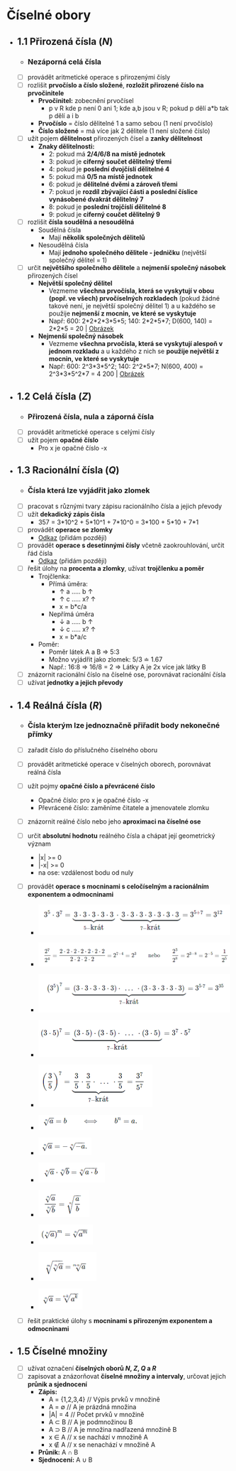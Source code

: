   # Číselné obory
- ## 1.1 Přirozená čísla (**_N_**)
    - ### **Nezáporná celá čísla**
    - [ ] provádět aritmetické operace s přirozenými čísly
    - [ ] rozlišit **prvočíslo a číslo složené**, **rozložit přirozené číslo na prvočinitele**
        - **Prvočinitel:** zobecnění prvočísel
            - p v R kde p není 0 ani 1; kde a,b jsou v R; pokud p dělí a\*b tak p dělí a i b
        - **Prvočíslo** = číslo dělitelné 1 a samo sebou (1 není prvočíslo)
        - **Číslo složené** = má více jak 2 dělitele (1 není složené číslo)
    - [ ] užít pojem **dělitelnost** přirozených čísel a **zanky dělitelnost**
        - **Znaky dělitelnosti:**
            - 2: pokud má **2/4/6/8 na místě jednotek**
            - 3: pokud je **ciferný součet dělitelný třemi**
            - 4: pokud je **poslední dvojčíslí dělitelné 4**
            - 5: pokud má **0/5 na místě jednotek**
            - 6: pokud je **dělitelné dvěmi a zároveň třemi**
            - 7: pokud je **rozdíl zbývající části a poslední číslice vynásobené dvakrát dělitelný 7**
            - 8: pokud je **poslední trojčíslí dělitelné 8**
            - 9: pokud je **ciferný coučet dělitelný 9**
    - [ ] rozlišit **čísla soudělná a nesoudělná**
        - Soudělná čísla
            - Mají **několik společných dělitelů**
        - Nesoudělná čísla
            - Mají **jednoho společného dělitele - jedničku** (největší společný dělitel = 1)
    - [ ] určit **největšího společného dělitele** a **nejmenší společný násobek** přirozených čísel
        - **Největší společný dělitel**
            - Vezmeme **všechna prvočísla, která se vyskytují v obou (popř. ve všech) prvočíselných rozkladech** (pokud žádné takové není, je největší společný dělitel 1) a u každého se použije **nejmenší z mocnin, ve které se vyskytuje**
            - Např: 600: 2\*2\*2\*3\*5\*5; 140: 2\*2\*5\*7; D(600, 140) = 2\*2\*5 = 20 | [Obrázek](https://clanky.rvp.cz/wp-content/upload/obrazky/7341/full/1.jpg?100650000000)
        - **Nejmenší společný násobek**
            - Vezmeme **všechna prvočísla, která se vyskytují alespoň v jednom rozkladu** a u každého z nich se **použije největší z mocnin, ve které se vyskytuje**
            - Např: 600: 2^3\*3\*5^2; 140: 2^2\*5\*7; N(600, 400) = 2^3\*3\*5^2\*7 = 4 200 | [Obrázek](https://clanky.rvp.cz/wp-content/upload/obrazky/7341/full/2.jpg?100848000000)
- ## 1.2 Celá čísla (**_Z_**)
    - ### **Přirozená čísla, nula a záporná čísla**
    - [ ] provádět aritmetické operace s celými čísly
    - [ ] užít pojem **opačné číslo**
        - Pro x je opačné číslo -x
- ## 1.3 Racionální čísla  (**_Q_**)
    - ### **Čísla která lze vyjádřit jako zlomek**
    - [ ] pracovat s různými tvary zápisu racionálního čísla a jejich převody
    - [ ] užít **dekadický zápis čísla**
        - 357 = 3\*10^2 + 5\*10^1 + 7\*10^0 = 3\*100 + 5\*10 + 7\*1
    - [ ] provádět **operace se zlomky**
        - [Odkaz](https://www.matweb.cz/zlomky) (přidám později)
    - [ ] provádět **operace s desetinnými čísly** včetně zaokrouhlování, určit řád čísla
        - [Odkaz](https://sites.google.com/site/gifric/dum/dum-racionalni-cisla/racionalni-cisla) (přidám později)
    - [ ] řešit úlohy na **procenta a zlomky**, užívat **trojčlenku a poměr**
        - Trojčlenka:
            - Přímá úměra:
                - ↑ a ..... b  ↑
                - ↑ c ..... x? ↑
                - x = b\*c/a
            - Nepřímá úměra
                - ↓ a ..... b  ↑
                - ↓ c ..... x? ↑
                - x = b\*a/c
        - Poměr:
            - Poměr látek A a B => 5:3
            - Možno vyjádřit jako zlomek: 5/3 ≐ 1.67
            - Např.: 16:8 => 16/8 = 2 => Látky A je 2x více jak látky B
    - [ ] znázornit racionální číslo na číselné ose, porovnávat racionální čísla
    - [ ] užívat **jednotky a jejich převody**
- ## 1.4 Reálná čísla  (**_R_**)
    - ### **Čísla kterým lze jednoznačně přiřadit body nekonečné přímky**
    - [ ] zařadit číslo do příslučného číselného oboru
    - [ ] provádět aritmetické operace v číselných oborech, porovnávat reálná čísla
    - [ ] užít pojmy **opačné číslo a převrácené číslo**
        - Opačné číslo: pro x je opačné číslo -x
        - Převrácené číslo: zaměníme čitatele a jmenovatele zlomku
    - [ ] znázornit reálné číslo nebo jeho **aproximaci na číselné ose**
    - [ ] určit **absolutní hodnotu** reálného čísla a chápat její geometrický význam
        - |x| >= 0
        - |-x| >= 0
        - na ose: vzdálenost bodu od nuly
    - [ ] provádět **operace s mocninami s celočíselným a racionálním exponentem a odmocninami**
        - ![](/images/image-ktltofln.png)
        - ![](/images/image-ktltooqf.png)
        - ![](/images/image-ktltoxrh.png)
        - ![](/images/image-ktltpb4s.png)
        - ![](/images/image-ktltpk3l.png)

        - ![](/images/image-ktltr1x5.png)

        - ![](/images/image-ktltldyg.png)
        - ![](/images/image-ktltm9gg.png)
        - ![](/images/image-ktltmiy7.png)
        - ![](/images/image-ktltmqnb.png)
        - ![](/images/image-ktltmxqu.png)
        - ![](/images/image-ktltn5z4.png)

    - [ ] řešit praktické úlohy s **mocninami s přirozeným exponentem a odmocninami**
- ## 1.5 Číselné množiny
    - [ ] užívat označení **číselných oborů *N*, *Z*, *Q* a *R***
    - [ ] zapisovat a znázorňovat **číselné množiny a intervaly**, určovat jejich **průnik a sjednocení**
        - **Zápis:**
            - A = {1,2,3,4} // Výpis prvků v množině
            - A = ∅ // A je prázdná množina
            - |A| = 4 // Počet prvků v množině
            - A ⊂ B // A je podmnožinou B
            - A ⊃ B // A je množina nadřazená množině B
            - x ∈ A // x se nachází v množině A
            - x ∉ A // x se nenachází v množině A
        - **Průnik:** A ∩ B
        - **Sjednocení:** A ∪ B
